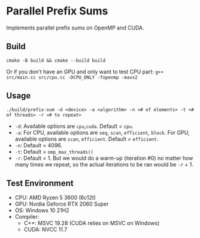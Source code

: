 # Parallel Prefix Sums
Implements parallel prefix sums on OpenMP and CUDA.

## Build
`cmake -B build && cmake --build build`

Or if you don't have an GPU and only want to test CPU part: `g++ src/main.cc src/cpu.cc -DCPU_ONLY -fopenmp -mavx2`

## Usage
`./build/prefix-sum -d <device> -a <algorithm> -n <# of elements> -t <# of threads> -r <# to repeat>`
- `-d`: Available options are `cpu`,`cuda`. Default = `cpu`.
- `-a`: For CPU, available options are `seq`, `scan`, `efficient`, `block`. For GPU, available options are `scan`, `efficient`. Default = `efficient`.
- `-n`: Default = 4096.
- `-t`: Default = `omp_max_threads()`
- `-r`: Default = 1. But we would do a warm-up (iteration #0) no matter how many times we repeat, so the actual iterations to be ran would be `-r` + 1.

## Test Environment
- CPU: AMD Ryzen 5 3600 (6c12t)
- GPU: Nvidia Geforce RTX 2060 Super
- OS: Windows 10 21H2
- Compiler:
  - C++: MSVC 19.28 (CUDA relies on MSVC on Windows)
  - CUDA: NVCC 11.7